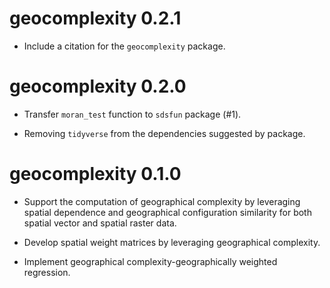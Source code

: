 # geocomplexity 0.2.1

* Include a citation for the `geocomplexity` package.

# geocomplexity 0.2.0

* Transfer `moran_test` function to `sdsfun` package (#1).

* Removing `tidyverse` from the dependencies suggested by package.

# geocomplexity 0.1.0

* Support the computation of geographical complexity by leveraging spatial dependence and     geographical configuration similarity for both spatial vector and spatial raster data.

* Develop spatial weight matrices by leveraging geographical complexity.

* Implement geographical complexity-geographically weighted regression.
